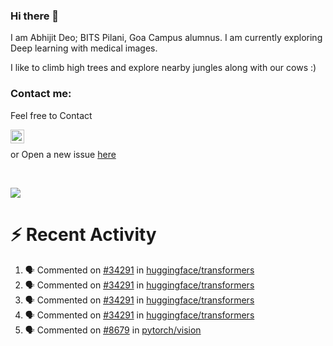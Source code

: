 ### Hi there 👋

I am Abhijit Deo; BITS Pilani, Goa Campus alumnus. I am currently exploring Deep learning with medical images.  


I like to climb high trees and explore nearby jungles along with our cows :)
### Contact me:

Feel free to Contact


[<img align="left" alt="Abhijit Deo | Gmail" width="22px" src="https://cdn.jsdelivr.net/npm/simple-icons@v3/icons/gmail.svg" />][gmail]
<br />


 or Open a new issue [here](https://github.com/abhi-glitchhg/abhi-glitchhg/issues)

[gmail]: mailto:f20190041@goa.bits-pilani.ac.in

<br>



![](https://komarev.com/ghpvc/?username=abhi-glitchhg&color=green)


# :zap: Recent Activity

<!--START_SECTION:activity-->
1. 🗣 Commented on [#34291](https://github.com/huggingface/transformers/pull/34291#issuecomment-2438415911) in [huggingface/transformers](https://github.com/huggingface/transformers)
2. 🗣 Commented on [#34291](https://github.com/huggingface/transformers/pull/34291#issuecomment-2435752891) in [huggingface/transformers](https://github.com/huggingface/transformers)
3. 🗣 Commented on [#34291](https://github.com/huggingface/transformers/pull/34291#issuecomment-2435736989) in [huggingface/transformers](https://github.com/huggingface/transformers)
4. 🗣 Commented on [#34291](https://github.com/huggingface/transformers/pull/34291#issuecomment-2435623118) in [huggingface/transformers](https://github.com/huggingface/transformers)
5. 🗣 Commented on [#8679](https://github.com/pytorch/vision/issues/8679#issuecomment-2427626592) in [pytorch/vision](https://github.com/pytorch/vision)
<!--END_SECTION:activity-->
